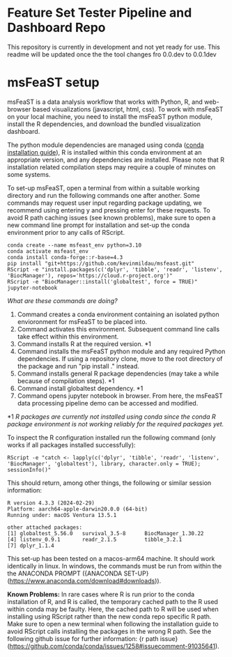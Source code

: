 
# Feature Set Tester Pipeline and Dashboard Repo

This repository is currently in development and not yet ready for use. This readme will be updated once the the tool changes fro 0.0.dev to 0.0.1dev



# msFeaST setup

msFeaST is a data analysis workflow that works with Python, R, and web-browser based visualizations (javascript, html, css). To work with msFeaST on your local machine, you need to install the msFeaST python module, install the R dependencies, and download the bundled visualization dashboard.

The python module dependencies are managed using conda ([conda installation guide](https://conda.io/projects/conda/en/latest/user-guide/install/index.html)), R is installed within this conda environment at an appropriate version, and any dependencies are installed. Please note that R installation related compilation steps may require a couple of minutes on some systems.

To set-up msFeaST, open a terminal from within a suitable working directory and run the following commands one after another. Some commands may request user input regarding package updating, we recommend using entering y and pressing enter for these requests. To avoid R path caching issues (see known problems), make sure to open a new command line prompt for installation and set-up the conda environment prior to any calls of RScript. 

```{bash}
conda create --name msfeast_env python=3.10
conda activate msfeast_env
conda install conda-forge::r-base=4.3
pip install "git+https://github.com/kevinmildau/msfeast.git"
RScript -e "install.packages(c('dplyr', 'tibble', 'readr', 'listenv', 'BiocManager'), repos='https://cloud.r-project.org')"
RScript -e "BiocManager::install('globaltest', force = TRUE)"
jupyter-notebook
```

*What are these commands are doing?*

1. Command creates a conda environment containing an isolated python envioronment for msFeaST to be placed into.
2. Command activates this environment. Subsequent command line calls take effect within this environment.
3. Command installs R at the required version. *1
4. Command installs the msFeaST python module and any required Python dependencies. If using a repository clone, move to the root directory of the package and run "pip install ." instead.
5. Command installs general R package dependencies (may take a while because of compilation steps). *1
6. Command install globaltest dependency. *1
7. Command opens jupyter notebook in browser. From here, the msFeaST data processing pipeline demo can be accessed and modified.

*1 *R packages are currently not installed using conda since the conda R package environment is not working reliably for the required packages yet.*

To inspect the R configuration installed run the following command (only works if all packages installed successfully):
```{bash}
RScript -e "catch <- lapply(c('dplyr', 'tibble', 'readr', 'listenv', 'BiocManager', 'globaltest'), library, character.only = TRUE); sessionInfo()"
```


This should return, among other things, the following or similar session information:

```{text}
R version 4.3.3 (2024-02-29)
Platform: aarch64-apple-darwin20.0.0 (64-bit)
Running under: macOS Ventura 13.5.1

other attached packages:
[1] globaltest_5.56.0   survival_3.5-8      BiocManager_1.30.22
[4] listenv_0.9.1       readr_2.1.5         tibble_3.2.1       
[7] dplyr_1.1.4      
```

This set-up has been tested on a macos-arm64 machine. It should work identically in linux. In windows, the commands must be run from within the the ANACONDA PROMPT ({ANACONDA SET-UP}(https://www.anaconda.com/download#downloads)).


**Known Problems:**
In rare cases where R is run prior to the conda installation of R, and R is called, the temporary cached path to the R used within conda may be faulty.
Here, the cached path to R will be used when installing using RScript rather than the new conda repo specific R path. Make sure to open a new terminal when following the installation guide to avoid RScript calls installing the packages in the wrong R path. See the following github issue for further information: {r path issue}(https://github.com/conda/conda/issues/1258#issuecomment-91035641).

